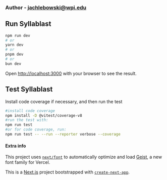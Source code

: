 ### Author - jachlebowski@wpi.edu

## Run Syllablast

```bash
npm run dev
# or
yarn dev
# or
pnpm dev
# or
bun dev
```

Open [http://localhost:3000](http://localhost:3000) with your browser to see the result.

## Test Syllablast

Install code coverage if necessary, and then run the test

```bash
#install code coverage
npm install -D @vitest/coverage-v8
#run the test with:
npm run test
#or for code coverage, run:
npm run test -- --run --reporter verbose --coverage
```


#### Extra info
This project uses [`next/font`](https://nextjs.org/docs/app/building-your-application/optimizing/fonts) to automatically optimize and load [Geist](https://vercel.com/font), a new font family for Vercel.

This is a [Next.js](https://nextjs.org) project bootstrapped with [`create-next-app`](https://nextjs.org/docs/app/api-reference/cli/create-next-app).